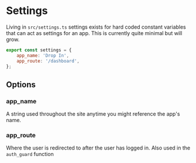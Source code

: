 # Settings

Living in `src/settings.ts` settings exists for hard coded constant variables that can act as settings for an app. This is currently quite minimal but will grow.

```js
export const settings = {
	app_name: 'Drop In',
	app_route: '/dashboard',
};
```

## Options

### app_name

A string used throughout the site anytime you might reference the app's name.

### app_route

Where the user is redirected to after the user has logged in. Also used in the `auth_guard` function
